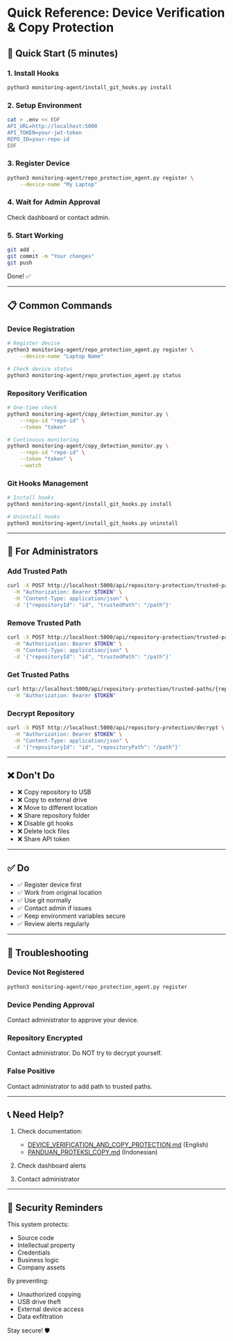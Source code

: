 # Quick Reference: Device Verification & Copy Protection

## 🚀 Quick Start (5 minutes)

### 1. Install Hooks
```bash
python3 monitoring-agent/install_git_hooks.py install
```

### 2. Setup Environment
```bash
cat > .env << EOF
API_URL=http://localhost:5000
API_TOKEN=your-jwt-token
REPO_ID=your-repo-id
EOF
```

### 3. Register Device
```bash
python3 monitoring-agent/repo_protection_agent.py register \
    --device-name "My Laptop"
```

### 4. Wait for Admin Approval
Check dashboard or contact admin.

### 5. Start Working
```bash
git add .
git commit -m "Your changes"
git push
```

Done! ✅

---

## 📋 Common Commands

### Device Registration
```bash
# Register device
python3 monitoring-agent/repo_protection_agent.py register \
    --device-name "Laptop Name"

# Check device status
python3 monitoring-agent/repo_protection_agent.py status
```

### Repository Verification
```bash
# One-time check
python3 monitoring-agent/copy_detection_monitor.py \
    --repo-id "repo-id" \
    --token "token"

# Continuous monitoring
python3 monitoring-agent/copy_detection_monitor.py \
    --repo-id "repo-id" \
    --token "token" \
    --watch
```

### Git Hooks Management
```bash
# Install hooks
python3 monitoring-agent/install_git_hooks.py install

# Uninstall hooks
python3 monitoring-agent/install_git_hooks.py uninstall
```

---

## 🔧 For Administrators

### Add Trusted Path
```bash
curl -X POST http://localhost:5000/api/repository-protection/trusted-paths/add \
  -H "Authorization: Bearer $TOKEN" \
  -H "Content-Type: application/json" \
  -d '{"repositoryId": "id", "trustedPath": "/path"}'
```

### Remove Trusted Path
```bash
curl -X POST http://localhost:5000/api/repository-protection/trusted-paths/remove \
  -H "Authorization: Bearer $TOKEN" \
  -H "Content-Type: application/json" \
  -d '{"repositoryId": "id", "trustedPath": "/path"}'
```

### Get Trusted Paths
```bash
curl http://localhost:5000/api/repository-protection/trusted-paths/{repo-id} \
  -H "Authorization: Bearer $TOKEN"
```

### Decrypt Repository
```bash
curl -X POST http://localhost:5000/api/repository-protection/decrypt \
  -H "Authorization: Bearer $TOKEN" \
  -H "Content-Type: application/json" \
  -d '{"repositoryId": "id", "repositoryPath": "/path"}'
```

---

## ❌ Don't Do

- ❌ Copy repository to USB
- ❌ Copy to external drive
- ❌ Move to different location
- ❌ Share repository folder
- ❌ Disable git hooks
- ❌ Delete lock files
- ❌ Share API token

---

## ✅ Do

- ✅ Register device first
- ✅ Work from original location
- ✅ Use git normally
- ✅ Contact admin if issues
- ✅ Keep environment variables secure
- ✅ Review alerts regularly

---

## 🚨 Troubleshooting

### Device Not Registered
```bash
python3 monitoring-agent/repo_protection_agent.py register
```

### Device Pending Approval
Contact administrator to approve your device.

### Repository Encrypted
Contact administrator. Do NOT try to decrypt yourself.

### False Positive
Contact administrator to add path to trusted paths.

---

## 📞 Need Help?

1. Check documentation:
   - [DEVICE_VERIFICATION_AND_COPY_PROTECTION.md](DEVICE_VERIFICATION_AND_COPY_PROTECTION.md) (English)
   - [PANDUAN_PROTEKSI_COPY.md](PANDUAN_PROTEKSI_COPY.md) (Indonesian)

2. Check dashboard alerts

3. Contact administrator

---

## 🔐 Security Reminders

This system protects:
- Source code
- Intellectual property  
- Credentials
- Business logic
- Company assets

By preventing:
- Unauthorized copying
- USB drive theft
- External device access
- Data exfiltration

Stay secure! 🛡️
